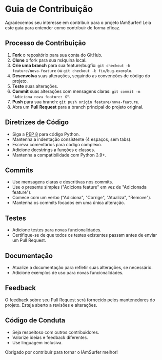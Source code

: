 # Guia de Contribuição

Agradecemos seu interesse em contribuir para o projeto IAmSurfer! Leia este guia para entender como contribuir de forma eficaz.

## Processo de Contribuição

1. **Fork** o repositório para sua conta do GitHub.
2. **Clone** o fork para sua máquina local.
3. **Crie uma branch** para sua feature/bugfix: `git checkout -b feature/nova-feature` ou `git checkout -b fix/bug-exemplo`.
4. **Desenvolva** suas alterações, seguindo as convenções de código do projeto.
5. **Teste** suas alterações.
6. **Commit** suas alterações com mensagens claras: `git commit -m "Adiciona nova feature: X"`.
7. **Push** para sua branch: `git push origin feature/nova-feature`.
8. Abra um **Pull Request** para a branch principal do projeto original.

## Diretrizes de Código

- Siga a [PEP 8](https://www.python.org/dev/peps/pep-0008/) para código Python.
- Mantenha a indentação consistente (4 espaços, sem tabs).
- Escreva comentários para código complexo.
- Adicione docstrings a funções e classes.
- Mantenha a compatibilidade com Python 3.9+.

## Commits

- Use mensagens claras e descritivas nos commits.
- Use o presente simples ("Adiciona feature" em vez de "Adicionada feature").
- Comece com um verbo ("Adiciona", "Corrige", "Atualiza", "Remove").
- Mantenha os commits focados em uma única alteração.

## Testes

- Adicione testes para novas funcionalidades.
- Certifique-se de que todos os testes existentes passam antes de enviar um Pull Request.

## Documentação

- Atualize a documentação para refletir suas alterações, se necessário.
- Adicione exemplos de uso para novas funcionalidades.

## Feedback

O feedback sobre seu Pull Request será fornecido pelos mantenedores do projeto. Esteja aberto a revisões e alterações.

## Código de Conduta

- Seja respeitoso com outros contribuidores.
- Valorize ideias e feedback diferentes.
- Use linguagem inclusiva.

Obrigado por contribuir para tornar o IAmSurfer melhor! 
